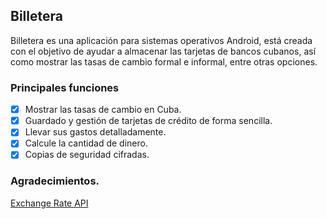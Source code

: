 ## Billetera

Billetera es una aplicación para sistemas operativos Android, está creada con el objetivo de ayudar 
a almacenar las tarjetas de bancos cubanos, así como mostrar las tasas de cambio 
formal e informal, entre otras opciones. 

### Principales funciones
- [x] Mostrar las tasas de cambio en Cuba.
- [x] Guardado y gestión de tarjetas de crédito de forma sencilla.
- [x] Llevar sus gastos detalladamente.
- [x] Calcule la cantidad de dinero.
- [x] Copias de seguridad cifradas.

### Agradecimientos.
[Exchange Rate API]("https://exchange-rate.decubba.com")

